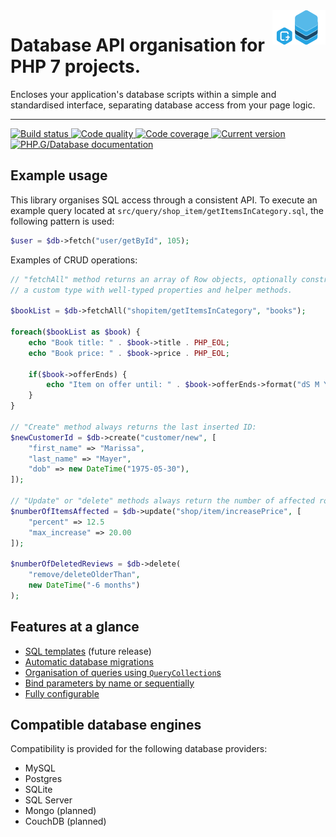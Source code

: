 <img src="logo.png" alt="Database logic organisation for PHP 7 projects." align="right" />

# Database API organisation for PHP 7 projects.

Encloses your application's database scripts within a simple and standardised interface, separating database access from your page logic.

***

<a href="https://circleci.com/gh/PhpGt/Database" target="_blank">
	<img src="https://badge.status.php.gt/database-build.svg" alt="Build status" />
</a>
<a href="https://scrutinizer-ci.com/g/PhpGt/Database" target="_blank">
	<img src="https://badge.status.php.gt/database-quality.svg" alt="Code quality" />
</a>
<a href="https://scrutinizer-ci.com/g/PhpGt/Database" target="_blank">
	<img src="https://badge.status.php.gt/database-coverage.svg" alt="Code coverage" />
</a>
<a href="https://packagist.org/packages/PhpGt/Database" target="_blank">
	<img src="https://badge.status.php.gt/database-version.svg" alt="Current version" />
</a>
<a href="http://www.php.gt/database" target="_blank">
	<img src="https://badge.status.php.gt/database-docs.svg" alt="PHP.G/Database documentation" />
</a>

## Example usage

This library organises SQL access through a consistent API. To execute an example query located at `src/query/shop_item/getItemsInCategory.sql`, the following pattern is used:

```php
$user = $db->fetch("user/getById", 105);
```

Examples of CRUD operations:

```php
// "fetchAll" method returns an array of Row objects, optionally constructed as 
// a custom type with well-typed properties and helper methods.

$bookList = $db->fetchAll("shopitem/getItemsInCategory", "books");

foreach($bookList as $book) {
	echo "Book title: " . $book->title . PHP_EOL;
	echo "Book price: " . $book->price . PHP_EOL;
	
	if($book->offerEnds) {
		echo "Item on offer until: " . $book->offerEnds->format("dS M Y");
	}
}

// "Create" method always returns the last inserted ID:
$newCustomerId = $db->create("customer/new", [
	"first_name" => "Marissa",
	"last_name" => "Mayer",
	"dob" => new DateTime("1975-05-30"),
]);

// "Update" or "delete" methods always return the number of affected rows:
$numberOfItemsAffected = $db->update("shop/item/increasePrice", [
	"percent" => 12.5
	"max_increase" => 20.00
]);

$numberOfDeletedReviews = $db->delete(
	"remove/deleteOlderThan",
	new DateTime("-6 months")
);
```

## Features at a glance

+ [SQL templates][wiki-templates] (future release)
+ [Automatic database migrations][wiki-migrations]
+ [Organisation of queries using `QueryCollection`s][wiki-query-collections]
+ [Bind parameters by name or sequentially][wiki-parameters]
+ [Fully configurable][wiki-config]

## Compatible database engines

Compatibility is provided for the following database providers:

* MySQL
* Postgres
* SQLite
* SQL Server
* Mongo (planned)
* CouchDB (planned)

[wiki-templates]: https://github.com/PhpGt/Database/wiki
[wiki-query-collections]: https://github.com/PhpGt/Database/wiki
[wiki-parameters]: https://github.com/PhpGt/Database/wiki
[wiki-migrations]: https://github.com/PhpGt/Database/wiki
[wiki-config]: https://github.com/PhpGt/Database/wiki
